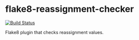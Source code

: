 # flake8-reassignment-checker

[![Build Status](https://travis-ci.com/RentalCat/flake8-reassignment-checker.svg?token=Vmz2Dcr13iE5dECVhdbN&branch=master)](https://travis-ci.com/RentalCat/flake8-reassignment-checker)

Flake8 plugin that checks reassignment values.
